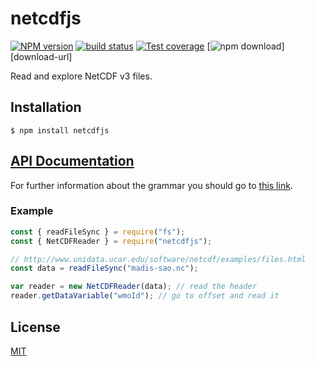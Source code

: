 # netcdfjs

[![NPM version][npm-image]][npm-url]
[![build status][ci-image]][ci-url]
[![Test coverage][codecov-image]][codecov-url]
[![npm download][download-image]][download-url]

Read and explore NetCDF v3 files.

## Installation

`$ npm install netcdfjs`

## [API Documentation](https://cheminfo.github.io/netcdfjs/)

For further information about the grammar you should go to [this link](https://www.unidata.ucar.edu/software/netcdf/docs/file_format_specifications.html).

### Example

```js
const { readFileSync } = require("fs");
const { NetCDFReader } = require("netcdfjs");

// http://www.unidata.ucar.edu/software/netcdf/examples/files.html
const data = readFileSync("madis-sao.nc");

var reader = new NetCDFReader(data); // read the header
reader.getDataVariable("wmoId"); // go to offset and read it
```

## License

[MIT](./LICENSE)

[npm-image]: https://img.shields.io/npm/v/netcdfjs.svg
[npm-url]: https://www.npmjs.com/package/netcdfjs
[ci-image]: https://github.com/cheminfo/netcdfjs/workflows/Node.js%20CI/badge.svg?branch=main
[ci-url]: https://github.com/cheminfo/netcdfjs/actions?query=workflow%3A%22Node.js+CI%22
[codecov-image]: https://img.shields.io/codecov/c/github/cheminfo/netcdfjs.svg
[codecov-url]: https://codecov.io/gh/cheminfo/netcdfjs
[download-image]: https://img.shields.io/npm/dm/netcdfjs.svg
